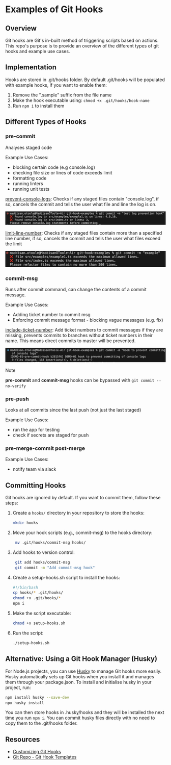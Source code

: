 # Examples of Git Hooks

## Overview
Git hooks are Git's in-built method of triggering scripts based on actions. This repo's purpose is to provide an overview of the different types of git hooks and example use cases.

## Implementation
Hooks are stored in .git/hooks folder. 
By default .git/hooks will be populated with example hooks, if you want to enable them:
1. Remove the ".sample" suffix from the file name
2. Make the hook executable using: `chmod +x .git/hooks/hook-name`
3. Run `npm i` to install them

## Different Types of Hooks
### pre-commit
Analyses staged code

Example Use Cases: 
- blocking certain code (e.g console.log)
- checking file size or lines of code exceeds limit
- formatting code
- running linters
- running unit tests

[prevent-console-logs](hooks/examples/pre-commit.prevent-console-logs):
Checks if any staged files contain "console.log", if so, cancels the commit and tells the user what file and line the log is on.

![pre-commit example - prevent console logs](screenshots/prevent-console-logs.png)

[limit-line-number](hooks/examples/pre-commit.limit-line-number):
Checks if any staged files contain more than a specified line number, if so, cancels the commit and tells the user what files exceed the limit

![pre-commit example - limit line number](screenshots/limit-line-number.png)

### commit-msg
Runs after commit command, can change the contents of a commit message.

Example Use Cases: 
- Adding ticket number to commit msg
- Enforcing commit message format - blocking vague messages (e.g. fix)

[include-ticket-number](hooks/examples/commit-msg.include-ticket-number):
Add ticket numbers to commit messages if they are missing, prevents commits to branches without ticket numbers in their name. This means direct commits to master will be prevented. 

![commit-msg example - include ticket number](screenshots/include-ticket-number.png)

> [!NOTE]
> **pre-commit** and **commit-msg** hooks can be bypassed with `git commit --no-verify`

### pre-push
Looks at all commits since the last push (not just the last staged)

Example Use Cases: 
- run the app for testing
- check if secrets are staged for push

### pre-merge-commit post-merge

Example Use Cases: 
- notify team via slack

## Committing Hooks

Git hooks are ignored by default. If you want to commit them, follow these steps: 

1. Create a `hooks/` directory in your repository to store the hooks:
   ```bash
   mkdir hooks
   ```
2. Move your hook scripts (e.g., commit-msg) to the hooks directory:
   ```bash
    mv .git/hooks/commit-msg hooks/
    ```
3. Add hooks to version control:
   ```bash
    git add hooks/commit-msg
    git commit -m "Add commit-msg hook"
    ```
4. Create a setup-hooks.sh script to install the hooks:
    ```bash
    #!/bin/bash
    cp hooks/* .git/hooks/
    chmod +x .git/hooks/*
    npm i
    ```
5. Make the script executable:
    ```bash
    chmod +x setup-hooks.sh
    ```
6. Run the script:
    ```bash
    ./setup-hooks.sh
    ```

## Alternative: Using a Git Hook Manager (Husky)
For Node.js projects, you can use [Husky](https://typicode.github.io/husky/) to manage Git hooks more easily. Husky automatically sets up Git hooks when you install it and manages them through your package.json.
To install and initialise husky in your project, run:

```bash
npm install husky --save-dev
npx husky install
```

You can then store hooks in .husky/hooks and they will be installed the next time you run `npm i`. You can commit husky files directly with no need to copy them to the .git/hooks folder.  

## Resources

- [Customizing Git Hooks](https://git-scm.com/book/en/v2/Customizing-Git-Git-Hooks)
- [Git Repo - Git Hook Templates ](https://github.com/git/git/tree/master/templates/hooks)
